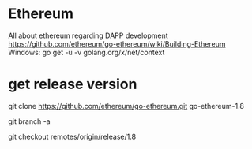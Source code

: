 # Ethereum
All about ethereum regarding DAPP development
https://github.com/ethereum/go-ethereum/wiki/Building-Ethereum
Windows:
 go get -u -v golang.org/x/net/context
 
# get release version
git clone https://github.com/ethereum/go-ethereum.git go-ethereum-1.8

git branch -a

git checkout remotes/origin/release/1.8
